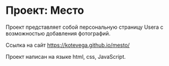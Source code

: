 # **Проект: Место**

Проект представляет собой персональную страницу Usera с возможностью добавления фотографий.

Ссылка на сайт https://kotevega.github.io/mesto/

Проект написан на языке html, css, JavaScript.